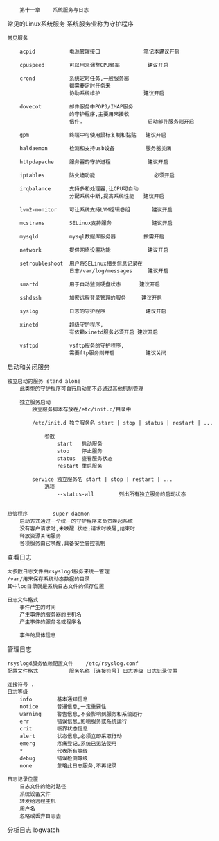 		第十一章	系统服务与日志

常见的Linux系统服务
	系统服务业称为守护程序
	
	常见服务
		
		acpid			电源管理接口				笔记本建议开启
		
		cpuspeed		可以用来调整CPU频率			建议开启
		
		crond			系统定时任务,一般服务器
						都需要定时任务来
						协助系统维护				建议开启
		
		dovecot			邮件服务中POP3/IMAP服务
						的守护程序,主要用来接收
						信件.						启动邮件服务则开启
		
		gpm				终端中可使用鼠标复制和黏贴	建议开启
		
		haldaemon		检测和支持usb设备			服务器关闭
		
		httpdapache		服务器的守护进程			建议开启
		
		iptables		防火墙功能					必须开启
		
		irqbalance		支持多和处理器,让CPU可自动
						分配系统中断,提高系统性能	建议开启
		
		lvm2-monitor	可让系统支持LVM逻辑卷组		建议开启
		
		mcstrans		SELinux支持服务				建议开启
		
		mysqld			mysql数据库服务器			按需开启
		
		network			提供网络设置功能			建议开启
		
		setroubleshoot	用户将SELinux相关信息记录在
						日志/var/log/messages		建议开启
	    
		smartd			用于自动监测硬盘状态		建议开启
		
		sshdssh			加密远程登录管理的服务		建议开启
		
		syslog			日志的守护程序				建议开启
		
		xinetd			超级守护程序,
						有依赖xinetd服务必须开启	建议开启
						
		vsftpd			vsftp服务的守护程序,
						需要ftp服务则开启			建议关闭
						
启动和关闭服务
	
	独立启动的服务	stand alone
		此类型的守护程序可自行启动而不必通过其他机制管理
		
		独立服务启动
			独立服务脚本存放在/etc/init.d/目录中
			
			/etc/init.d 独立服务名 start | stop | status | restart | ...
			
				参数
					start	启动服务
					stop	停止服务
					status	查看服务状态
					restart 重启服务
					
			service	独立服务名 start | stop | restart | ...
				选项
					--status-all		列出所有独立服务的启动状态
					
	
	总管程序		super daemon
		启动方式通过一个统一的守护程序来负责唤起系统
		没有客户请求时,未唤醒 状态;请求时唤醒,结束时
		释放资源关闭服务
		各项服务由它唤醒,具备安全管控机制
		
查看日志

	大多数日志文件由rsyslogd服务来统一管理
	/var/用来保存系统动态数据的目录
	其中log目录就是系统日志文件的保存位置
	
	日志文件格式
		事件产生的时间
		产生事件的服务器的主机名
		产生事件的服务名或程序名
		
		事件的具体信息
		
管理日志
	
	rsyslogd服务依赖配置文件	/etc/rsyslog.conf
	配置文件格式			服务名称 [连接符号] 日志等级 日志记录位置
	
	连接符号 .
	日志等级
		info		基本通知信息
		notice		普通信息,一定重要性
		warning		警告信息,不会影响到服务和系统运行
		err			错误信息,影响服务或系统运行
		crit		临界状态信息
		alert		状态信息,必须立即采取行动
		emerg		疼痛登记,系统已无法使用
		*			代表所有等级
		debug		错误检测等级
		none		忽略此日志服务,不再记录
	
	日志记录位置
		日志文件的绝对路径
		系统设备文件
		转发给远程主机
		用户名
		忽略或丢弃日志去
	
分析日志
	logwatch